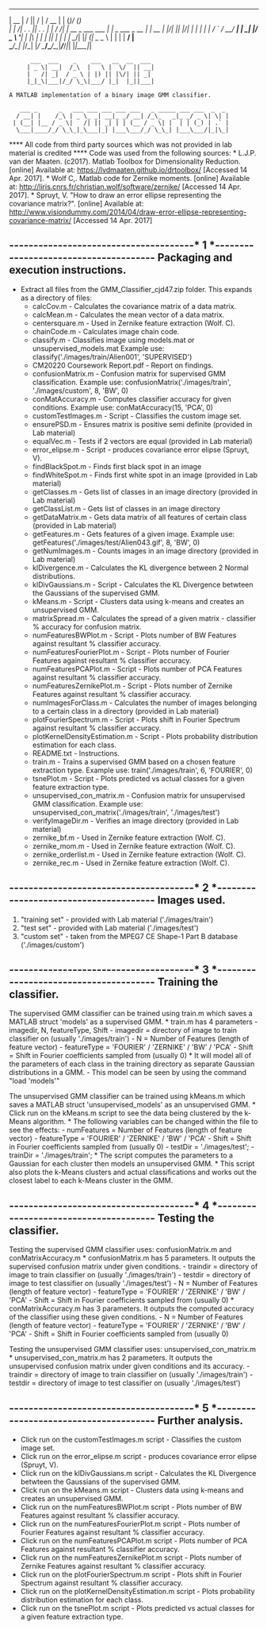  _____ ___  ______  ___  _____  _                   _  __ _           
|  __ \|  \/  ||  \/  | /  __ \| |                 (_)/ _(_)          
| |  \/| .  . || .  . | | /  \/| |     __ _ ___ ___ _| |_ _  ___ _ __ 
| | __ | |\/| || |\/| | | |    | |    / _` / __/ __| |  _| |/ _ \ '__|
| |_\ \| |  | || |  | | | \__/\| |___| (_| \__ \__ \ | | | |  __/ |   
 \____/\_|  |_/\_|  |_/  \____/\_____/\__,_|___/___/_|_| |_|\___|_|   
                                                                      
          ___  ___    _    ___   __  __  ___ 
         | _ \| __|  /_\  |   \ |  \/  || __|
         |   /| _|  / _ \ | |) || |\/| || _| 
         |_|_\|___|/_/ \_\|___/ |_|  |_||___|
         
    A MATLAB implementation of a binary image GMM classifier.
         
       ___ _      _   ___ ___ ___ ___ ___   _ _____ ___ ___  _  _ 
      / __| |    /_\ | _ \_ _| __|_ _/ __| /_\_   _|_ _/ _ \| \| |
     | (__| |__ / _ \|   /| || _| | | (__ / _ \| |  | | (_) | .` |
      \___|____/_/ \_\_|_\___|_| |___\___/_/ \_\_| |___\___/|_|\_|

  **** All code from third party sources which was not provided in lab material is credited **** 
  Code was used from the following sources:
    * L.J.P. van der Maaten. (c2017). Matlab Toolbox for Dimensionality Reduction. [online] 
    Available at:  https://lvdmaaten.github.io/drtoolbox/ [Accessed 14 Apr. 2017].
    * Wolf C,. Matlab code for Zernike moments. [online] 
    Available at: http://liris.cnrs.fr/christian.wolf/software/zernike/  [Accessed 14 Apr. 2017].
    * Spruyt, V. "How to draw an error ellipse representing the covariance matrix?". [online] 
    Available at: http://www.visiondummy.com/2014/04/draw-error-ellipse-representing-covariance-matrix/ [Accessed 14 Apr. 2017]

--------------------------------------* 1 *--------------------------------------
                        Packaging and execution instructions.
---------------------------------------------------------------------------------
* Extract all files from the GMM_Classifier_cjd47.zip folder. This expands as a directory of files:
    * calcCov.m - Calculates the covariance matrix of a data matrix.
    * calcMean.m - Calculates the mean vector of a data matrix.
    * centersquare.m - Used in Zernike feature extraction (Wolf. C).
    * chainCode.m - Calculates image chain code.
    * classify.m - Classifies image using models.mat or unsupervised_models.mat
            Example use: classify('./images/train/Alien001', 'SUPERVISED')
    * CM20220 Coursework Report.pdf - Report on findings.
    * confusionMatrix.m - Confusion matrix for supervised GMM classification.
            Example use: confusionMatrix('./images/train', './images/custom', 8, 'BW', 0)
    * conMatAccuracy.m  - Computes classifier accuracy for given conditions.
            Example use: conMatAccuracy(15, 'PCA', 0)
    * customTestImages.m - Script - Classifies the custom image set.
    * ensurePSD.m  - Ensures matrix is positive semi definite (provided in Lab material)
    * equalVec.m - Tests if 2 vectors are equal (provided in Lab material)
    * error_elipse.m - Script - produces covariance error elipse (Spruyt, V).
    * findBlackSpot.m - Finds first black spot in an image
    * findWhiteSpot.m - Finds first white spot in an image (provided in Lab material)
    * getClasses.m - Gets list of classes in an image directory (provided in Lab material)
    * getClassList.m - Gets list of classes in an image directory
    * getDataMatrix.m - Gets data matrix of all features of certain class (provided in Lab material)
    * getFeatures.m - Gets features of a given image. 
            Example use: getFeatures('./images/test/Alien043.gif', 8, 'BW', 0)
    * getNumImages.m - Counts images in an image directory (provided in Lab material)
    * klDivergence.m - Calculates the KL divergence between 2 Normal distributions.
    * klDivGaussians.m - Script - Calculates the KL Divergence betwteen the Gaussians of the supervised GMM.
    * kMeans.m - Script - Clusters data using k-means and creates an unsupervised GMM.
    * matrixSpread.m - Calculates the spread of a given matrix - classifier % accuracy for confusion matrix.
    * numFeaturesBWPlot.m - Script - Plots number of BW Features against resultant % classifier accuracy.
    * numFeaturesFourierPlot.m - Script - Plots number of Fourier Features against resultant % classifier accuracy.
    * numFeaturesPCAPlot.m - Script - Plots number of PCA Features against resultant % classifier accuracy.
    * numFeaturesZernikePlot.m - Script - Plots number of Zernike Features against resultant % classifier accuracy.
    * numImagesForClass.m - Calculates the number of images belonging to a certain class in a directory (provided in Lab material)
    * plotFourierSpectrum.m - Script - Plots shift in Fourier Spectrum against resultant % classifier accuracy.
    * plotKernelDensityEstimation.m - Script - Plots probability distribution estimation for each class.
    * README.txt - Instructions.
    * train.m - Trains a supervised GMM based on a chosen feature extraction type.
            Example use: train('./images/train', 6, 'FOURIER', 0)
    * tsnePlot.m - Script - Plots predicted vs actual classes for a given feature extraction type.
    * unsupervised_con_matrix.m - Confusion matrix for unsupervised GMM classification.
            Example use: unsupervised_con_matrix('./images/train', './images/test')
    * verifyImageDir.m - Verifies an image directory (provided in Lab material)
    * zernike_bf.m - Used in Zernike feature extraction (Wolf. C).
    * zernike_mom.m - Used in Zernike feature extraction (Wolf. C).
    * zernike_orderlist.m - Used in Zernike feature extraction (Wolf. C).
    * zernike_rec.m - Used in Zernike feature extraction (Wolf. C).

--------------------------------------* 2 *--------------------------------------
                                   Images used.
---------------------------------------------------------------------------------
1. "training set" - provided with Lab material ('./images/train')
2. "test set" - provided with Lab material ('./images/test')
3. "custom set" - taken from the MPEG7 CE Shape-1 Part B database ('./images/custom')

--------------------------------------* 3 *--------------------------------------
                              Training the classifier.
---------------------------------------------------------------------------------
The supervised GMM classifier can be trained using train.m which saves a MATLAB struct 'models' as a supervised GMM.
    * train.m has 4 parameters - imagedir, N, featureType, Shift
        - imagedir = directory of image to train classifier on (usually './images/train')
        - N = Number of Features (length of feature vector) 
        - featureType = 'FOURIER' / 'ZERNIKE' / 'BW' / 'PCA'
        - Shift = Shift in Fourier coefficients sampled from (usually 0)
    * It will model all of the parameters of each class in the training directory as separate Gaussian distributions in a GMM.
        - This model can be seen by using the command "load 'models'"
        
The unsupervised GMM classifier can be trained using kMeans.m which saves a MATLAB struct 'unsupervised_models' as an unsupervised GMM.
    * Click run on the kMeans.m script to see the data being clustered by the k-Means algorithm. 
    * The following variables can be changed within the file to see the effects:
        - numFeatures = Number of Features (length of feature vector) 
        - featureType = 'FOURIER' / 'ZERNIKE' / 'BW' / 'PCA'
        - Shift = Shift in Fourier coefficients sampled from (usually 0)
        - testDir = './images/test';
        - trainDir = './images/train';
    * The script computes the parameters to a Gaussian for each cluster then models an unsupervised GMM.
    * This script also plots the k-Means clusters and actual classifications and works out the closest label to each k-Means cluster in the GMM.
        
--------------------------------------* 4 *--------------------------------------
                              Testing the classifier.
---------------------------------------------------------------------------------

Testing the supervised GMM classifier uses: confusionMatrix.m and conMatrixAccuracy.m
    * confusionMatrix.m has 5 parameters. It outputs the supervised confusion matrix under given conditions.
        - traindir = directory of image to train classifier on (usually './images/train')
        - testdir = directory of image to test classifier on (usually './images/test')
        - N = Number of Features (length of feature vector) 
        - featureType = 'FOURIER' / 'ZERNIKE' / 'BW' / 'PCA'
        - Shift = Shift in Fourier coefficients sampled from (usually 0)
    * conMatrixAccuracy.m has 3 parameters. It outputs the computed accuracy of the classifier using these given conditions.
        - N = Number of Features (length of feature vector) 
        - featureType = 'FOURIER' / 'ZERNIKE' / 'BW' / 'PCA'
        - Shift = Shift in Fourier coefficients sampled from (usually 0)
    
Testing the unsupervised GMM classifier uses: unsupervised_con_matrix.m
    * unsupervised_con_matrix.m has 2 parameters. It outputs the unsupervised confusion matrix under given conditions and its accuracy.
        - traindir = directory of image to train classifier on (usually './images/train')
        - testdir = directory of image to test classifier on (usually './images/test')

--------------------------------------* 5 *--------------------------------------
                                Further analysis.
---------------------------------------------------------------------------------
* Click run on the customTestImages.m script - Classifies the custom image set.
* Click run on the error_elipse.m script - produces covariance error elipse (Spruyt, V).
* Click run on the klDivGaussians.m script - Calculates the KL Divergence betwteen the Gaussians of the supervised GMM.
* Click run on the kMeans.m script - Clusters data using k-means and creates an unsupervised GMM.
* Click run on the numFeaturesBWPlot.m script - Plots number of BW Features against resultant % classifier accuracy.
* Click run on the numFeaturesFourierPlot.m script - Plots number of Fourier Features against resultant % classifier accuracy.
* Click run on the numFeaturesPCAPlot.m script - Plots number of PCA Features against resultant % classifier accuracy.
* Click run on the numFeaturesZernikePlot.m script - Plots number of Zernike Features against resultant % classifier accuracy.
* Click run on the plotFourierSpectrum.m script - Plots shift in Fourier Spectrum against resultant % classifier accuracy.
* Click run on the plotKernelDensityEstimation.m script - Plots probability distribution estimation for each class.
* Click run on the tsnePlot.m script - Plots predicted vs actual classes for a given feature extraction type.